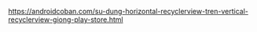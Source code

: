 https://androidcoban.com/su-dung-horizontal-recyclerview-tren-vertical-recyclerview-giong-play-store.html
